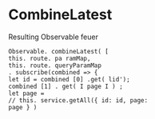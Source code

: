 CombineLatest
=============

Resulting Observable feuer

```
Observable. combineLatest( [ 
this. route. pa ramMap, 
this. route. queryParamMap 
. subscribe(combined => { 
let id = combined [0] .get( lid'); 
combined [1] . get( I page I ) ; 
let page = 
// this. service.getAll({ id: id, page: 
page } ) 
```
